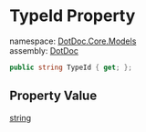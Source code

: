 ﻿# TypeId Property

namespace: [DotDoc\.Core\.Models](../../DotDoc.Core.Models.md)<br />
assembly: [DotDoc](../../../DotDoc.md)



```csharp
public string TypeId { get; };
```

## Property Value

[string](https://docs.microsoft.com/ja-jp/dotnet/api/System.String)

